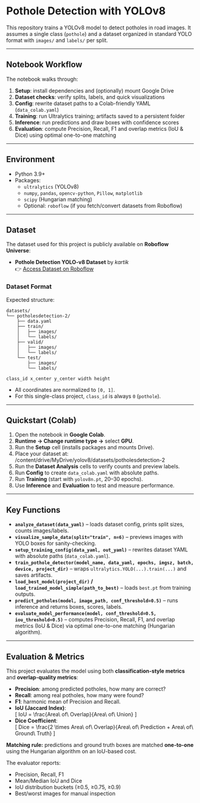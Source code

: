 # Pothole Detection with YOLOv8

This repository trains a YOLOv8 model to detect potholes in road images. It assumes a single class (`pothole`) and a dataset organized in standard YOLO format with `images/` and `labels/` per split.

---

## Notebook Workflow

The notebook walks through:

1. **Setup**: install dependencies and (optionally) mount Google Drive  
2. **Dataset checks**: verify splits, labels, and quick visualizations  
3. **Config**: rewrite dataset paths to a Colab-friendly YAML (`data_colab.yaml`)  
4. **Training**: run Ultralytics training; artifacts saved to a persistent folder  
5. **Inference**: run predictions and draw boxes with confidence scores  
6. **Evaluation**: compute Precision, Recall, F1 and overlap metrics (IoU & Dice) using optimal one-to-one matching  

---

## Environment

- Python 3.9+
- Packages:
  - `ultralytics` (YOLOv8)
  - `numpy`, `pandas`, `opencv-python`, `Pillow`, `matplotlib`
  - `scipy` (Hungarian matching)
  - Optional: `roboflow` (if you fetch/convert datasets from Roboflow)

---

## Dataset

The dataset used for this project is publicly available on **Roboflow Universe**:

- **Pothole Detection YOLO-v8 Dataset** by *kartik*  
  👉 [Access Dataset on Roboflow](https://universe.roboflow.com/kartik-zvust/pothole-detection-yolo-v8/dataset/1)

### Dataset Format

Expected structure:

``` 
datasets/
└── potholesdetection-2/
    ├── data.yaml
    ├── train/
    │   ├── images/
    │   └── labels/
    ├── valid/
    │   ├── images/
    │   └── labels/
    └── test/
        ├── images/
        └── labels/
```



```
class_id x_center y_center width height
```



- All coordinates are normalized to `[0, 1]`.  
- For this single-class project, `class_id` is always `0` (`pothole`).  

---

## Quickstart (Colab)

1. Open the notebook in **Google Colab**.  
2. **Runtime → Change runtime type →** select **GPU**.  
3. Run the **Setup** cell (installs packages and mounts Drive).  
4. Place your dataset at: /content/drive/MyDrive/yolov8/datasets/potholesdetection-2
5. Run the **Dataset Analysis** cells to verify counts and preview labels.  
6. Run **Config** to create `data_colab.yaml` with absolute paths.  
7. Run **Training** (start with `yolov8n.pt`, 20–30 epochs).  
8. Use **Inference** and **Evaluation** to test and measure performance.  

---

## Key Functions

- **`analyze_dataset(data_yaml)`** – loads dataset config, prints split sizes, counts images/labels.  
- **`visualize_sample_data(split="train", n=6)`** – previews images with YOLO boxes for sanity-checking.  
- **`setup_training_config(data_yaml, out_yaml)`** – rewrites dataset YAML with absolute paths (`data_colab.yaml`).  
- **`train_pothole_detector(model_name, data_yaml, epochs, imgsz, batch, device, project_dir)`** – wraps `ultralytics.YOLO(...).train(...)` and saves artifacts.  
- **`load_best_model(project_dir)` / `load_trained_model_simple(path_to_best)`** – loads `best.pt` from training outputs.  
- **`predict_potholes(model, image_path, conf_threshold=0.5)`** – runs inference and returns boxes, scores, labels.  
- **`evaluate_model_performance(model, conf_threshold=0.5, iou_threshold=0.5)`** – computes Precision, Recall, F1, and overlap metrics (IoU & Dice) via optimal one-to-one matching (Hungarian algorithm).  

---

## Evaluation & Metrics

This project evaluates the model using both **classification-style metrics** and **overlap-quality metrics**:

- **Precision**: among predicted potholes, how many are correct?  
- **Recall**: among real potholes, how many were found?  
- **F1**: harmonic mean of Precision and Recall.  
- **IoU (Jaccard Index)**:  
\[
IoU = \frac{Area\ of\ Overlap}{Area\ of\ Union}
\]  
- **Dice Coefficient**:  
\[
Dice = \frac{2 \times Area\ of\ Overlap}{Area\ of\ Prediction + Area\ of\ Ground\ Truth}
\]  

**Matching rule:** predictions and ground truth boxes are matched **one-to-one** using the Hungarian algorithm on an IoU-based cost.

The evaluator reports:
- Precision, Recall, F1  
- Mean/Median IoU and Dice  
- IoU distribution buckets (≥0.5, ≥0.75, ≥0.9)  
- Best/worst images for manual inspection  
